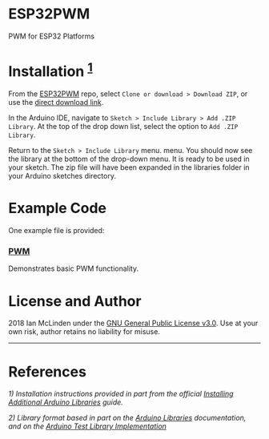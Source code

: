 # ESP32PWM
PWM for ESP32 Platforms

# Installation <sup>[1](#references)</sup>
From the [ESP32PWM](https://github.com/ianmclinden/ESP32PWM) repo, select `Clone or download > Download ZIP`, or use the [direct download link](https://github.com/ianmclinden/ESP32PWM/archive/master.zip).

In the Arduino IDE, navigate to `Sketch > Include Library > Add .ZIP Library`. At the top of the drop down list, select the option to `Add .ZIP Library`.  

Return to the `Sketch > Include Library` menu. menu. You should now see the library at the bottom of the drop-down menu. It is ready to be used in your sketch. The zip file will have been expanded in the libraries folder in your Arduino sketches directory.


# Example Code
One example file is provided:

### [PWM](https://github.com/ianmclinden/ESP32PWM/blob/master/examples/PWM/PWM.ino)
Demonstrates basic PWM functionality.

# License and Author
2018 Ian McLinden under the [GNU General Public License v3.0](/LICENSE).
Use at your own risk, author retains no liability for misuse.

---
# References
*1) Installation instructions provided in part from the official [Installing Additional Arduino Libraries](https://www.arduino.cc/en/Guide/Libraries) guide.*

*2) Library format based in part on the [Arduino Libraries](https://www.arduino.cc/en/hacking/libraries) documentation, and on the [Arduino Test Library Implementation](https://www.arduino.cc/en/uploads/Hacking/Test.zip)*
